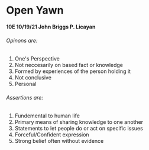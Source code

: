 # Open Yawn
**10E    10/19/21   John Briggs P. Licayan**

###### Opinons are:
1. One's Perspective
2. Not neccesarily on based fact or knowledge
3. Formed by experiences of the person holding it
4. Not conclusive
5. Personal

###### Assertions are:
1. Fundemental to human life
2. Primary means of sharing knowledge to one another
3. Statements to let people do or act on specific issues
4. Forceful/Confident expression
5. Strong belief often without evidence